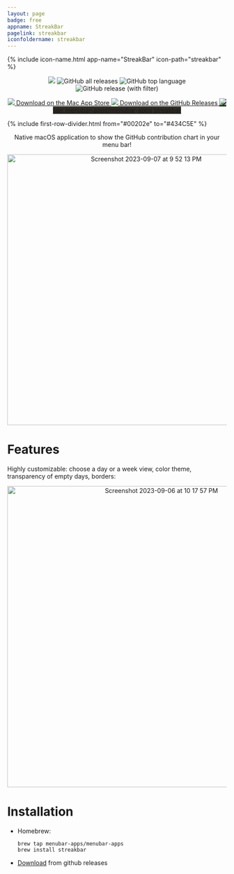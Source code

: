```yaml
---
layout: page
badge: free
appname: StreakBar
pagelink: streakbar
iconfoldername: streakbar
---
```


<div class="row first-row">

{% include icon-name.html app-name="StreakBar" icon-path="streakbar" %}

<p align="center">
  <a href="https://github.com/menubar-apps/StreakBar"><img src="https://img.shields.io/badge/-StreakBar-black?logo=github&style=flat"></a>
  <img alt="GitHub all releases" src="https://img.shields.io/github/downloads/menubar-apps/streakbar/total">
  <img alt="GitHub top language" src="https://img.shields.io/github/languages/top/menubar-apps/streakbar">
  <img alt="GitHub release (with filter)" src="https://img.shields.io/github/v/release/menubar-apps/streakbar">
</p>

<p align="center">
<a class="appstore-badge" href="https://apps.apple.com/ca/app/streak-bar/id6464448808?mt=12">
    <img class="appstore-badge__icon" src="{{ site.url | append: site.baseurl}}/assets/img/badges/apple.svg">
    <span class="appstore-badge__text">Download on the</span>
    <span class="appstore-badge__storename">Mac App Store</span>
  </a>

  <a class="appstore-badge" href="https://github.com/menubar-apps/StreakBar/releases">
    <img class="appstore-badge__icon" src="{{ site.url | append: site.baseurl}}/assets/img/badges/github.svg">
    <span class="appstore-badge__text">Download on the</span>
    <span class="appstore-badge__storename">GitHub Releases</span>
  </a>

  <a class="appstore-badge" href="#streak-bar" style="background-color: #2e2a24">
    <img class="appstore-badge__icon" src="{{ site.url | append: site.baseurl}}/assets/img/badges/brew.svg">
    <span class="appstore-badge__text">tap: menubar-apps/menubar-apps</span>
    <span class="appstore-badge__storename">streakbar</span>
  </a>

</p>

</div>

{% include first-row-divider.html from="#00202e" to="#434C5E" %}

<div class="row second-row">
<div class="col m8 offset-m2">

<p align="center">
Native macOS application to show the GitHub contribution chart in your menu bar!
</p>

<p align="center">
  <img width="622" alt="Screenshot 2023-09-07 at 9 52 13 PM" src="https://github.com/menubar-apps/StreakBar/assets/9363150/3c393aff-cb82-4e1b-9ded-ada8ce28fc75">
</p>

# Features

Highly customizable: choose a day or a week view, color theme, transparency of empty days, borders:

<p align="center">
    <img width="692" alt="Screenshot 2023-09-06 at 10 17 57 PM" src="https://github.com/menubar-apps/StreakBar/assets/9363150/b1376925-56be-46c1-a189-ef71481b84dd">


</p>

# Installation

- Homebrew:
  ```
  brew tap menubar-apps/menubar-apps
  brew install streakbar
  ```
- [Download]((https://github.com/menubar-apps/StreakBar/releases)) from github releases

</div>
</div>